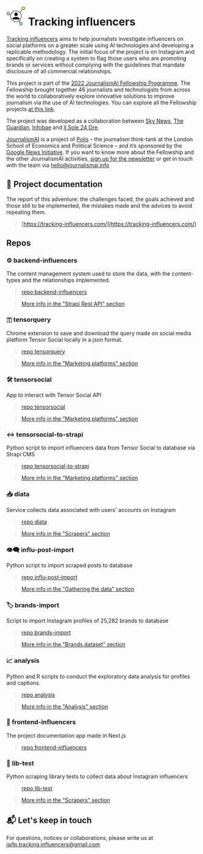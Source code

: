 # ![LOGO](https://github.com/jaifp-tracking-influencers/assets/raw/main/img/logo-50x50.png) Tracking influencers

[Tracking influencers](https://tracking-influencers.com/) aims to help journalists investigate influencers on social platforms on a greater scale using AI technologies and developing a replicable methodology. The initial focus of the project is on Instagram and specifically on creating a system to flag those users who are promoting brands or services without complying with the guidelines that mandate disclosure of all commercial relationships.

This project is part of the [2022 JournalismAI Fellowship Programme](https://www.lse.ac.uk/media-and-communications/polis/JournalismAI/Fellowship-Programme). The Fellowship brought together 46 journalists and technologists from across the world to collaboratively explore innovative solutions to improve journalism via the use of AI technologies. You can explore all the Fellowship projects [at this link](https://www.lse.ac.uk/media-and-communications/polis/JournalismAI/Fellowship-Programme).

The project was developed as a collaboration between [Sky News](https://news.sky.com/), [The Guardian](https://www.theguardian.com/international), [Infobae](https://www.infobae.com/) and [Il Sole 24 Ore](https://www.ilsole24ore.com/).

[JournalismAI](https://www.lse.ac.uk/media-and-communications/polis/JournalismAI) is a project of [Polis](https://www.lse.ac.uk/media-and-communications/polis) – the journalism think-tank at the London School of Economics and Political Science – and it’s sponsored by the [Google News Initiative](https://newsinitiative.withgoogle.com/). If you want to know more about the Fellowship and the other JournalismAI activities, [sign up for the newsletter](https://mailchi.mp/lse.ac.uk/journalismai) or get in touch with the team via hello@journalismai.info

## 📃 Project documentation

The report of this adventure: the challenges faced, the goals achieved and those still to be implemented, the mistakes made and the advices to avoid repeating them.

> [https://tracking-influencers.com/](https://tracking-influencers.com/)

## Repos

### ⚙️ backend-influencers

The content management system used to store the data, with the content-types and the relationships implemented.

> [repo backend-influencers](backend-influencers)

> [More info in the "Strapi Rest API" section](https://tracking-influencers.com/docs/gathering-data#strapi-rest-api)

### 🇹 tensorquery

Chrome extension to save and download the query made on social media platform Tensor Social locally in a json format.

> [repo tensorquery](tensorquery)

> [More info in the "Marketing platforms" section](https://tracking-influencers.com/docs/platform-and-accounts-selection#social-media-marketing-platforms)

### 🛠️ tensorsocial

App to interact with Tensor Social API

> [repo tensorsocial](tensorsocial)

> [More info in the "Marketing platforms" section](https://tracking-influencers.com/docs/platform-and-accounts-selection#social-media-marketing-platforms)

### ↔️ tensorsocial-to-strapi

Python script to import influencers data from Tensor Social to database via Strapi CMS

> [repo tensorsocial-to-strapi](tensorsocial-to-strapi)

> [More info in the "Marketing platforms" section](https://tracking-influencers.com/docs/platform-and-accounts-selection#social-media-marketing-platforms)

### 📥 diata

Service collects data associated with users' accounts on Instagram

> [repo diata](diata)

> [More info in the "Scrapers" section](https://tracking-influencers.com/docs/gathering-data#gathering-the-data)

### 👁️‍🗨️ influ-post-import

Python script to import scraped posts to database

> [repo influ-post-import](influ-post-import)

> [More info in the "Gathering the data" section](https://tracking-influencers.com/docs/gathering-data#gathering-the-data)

### 🏷️ brands-import

Script to import Instagram profiles of 25,282 brands to database

> [repo brands-import](brands-import)

> [More info in the "Brands dataset" section](https://tracking-influencers.com/docs/gathering-data#brands-dataset)

### 📈 analysis

Python and R scripts to conduct the exploratory data analysis for profiles and captions.

> [repo analysis](analysis)

> [More info in the "Analysis" section](https://tracking-influencers.com/docs/analysis)

### 📸 frontend-influencers

The project documentation app made in Next.js

> [repo frontend-influencers](frontend-influencers)

### 🔎 lib-test

Python scraping library tests to collect data about Instagram influencers

> [repo lib-test](lib-test)

> [More info in the "Scrapers" section](https://tracking-influencers.com/docs/gathering-data#gathering-the-data)

## 📬 Let's keep in touch

For questions, notices or collaborations, please write us at
[jaifp.tracking.influencers@gmail.com](mailto:jaifp.tracking.influencers@gmail.com)
